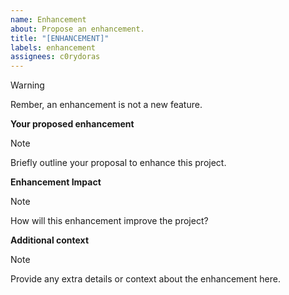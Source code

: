```yaml
---
name: Enhancement
about: Propose an enhancement.
title: "[ENHANCEMENT]"
labels: enhancement
assignees: c0rydoras
---
```


> [!WARNING]
> Rember, an enhancement is not a new feature.

**Your proposed enhancement**

> [!NOTE]
> Briefly outline your proposal to enhance this project.

**Enhancement Impact**

> [!NOTE]
> How will this enhancement improve the project?

**Additional context**

> [!NOTE]
> Provide any extra details or context about the enhancement here.
